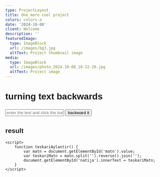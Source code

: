 ```yaml
---
type: ProjectLayout
title: One more cool project
colors: colors-a
date: '2024-10-08'
client: Welcome
description: ''
featuredImage:
  type: ImageBlock
  url: /images/bg3.jpg
  altText: Project thumbnail image
media:
  type: ImageBlock
  url: /images/photo_2024-10-08_18-22-20.jpg
  altText: Project image
---
```

> <!DOCTYPE html>

<html lang="uz">
<head>
    <meta charset="UTF-8">
    <meta name="viewport" content="width=device-width, initial-scale=1.0">
    <title>Matnni Teskari Aylantirish</title>
    <style>
        body {
            font-family: Arial, sans-serif;
            padding: 20px;
        }
        input, button {
            margin: 5px 0;
        }
    </style>
</head>
<body>
    <h1>turning text backwards</h1>
    <input type="text" id="matn" placeholder="enter the text and click the button">
    <button onclick="teskariAylantir()">backward it</button>
    <h2>result</h2>
    <p id="natija"></p>

```
<script>
    function teskariAylantir() {
        var matn = document.getElementById('matn').value;
        var teskariMatn = matn.split('').reverse().join('');
        document.getElementById('natija').innerText = teskariMatn;
    }
</script>
```

</body>
</html>

